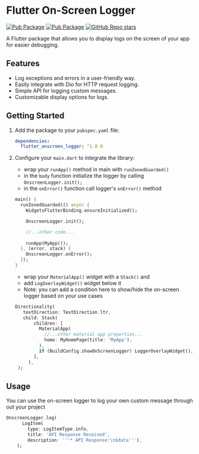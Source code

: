 # Flutter On-Screen Logger

[![Pub Package](https://img.shields.io/badge/pub-v1.1.7-blue)](https://pub.dev/packages/flutter_onscreen_logger)
[![Pub Package](https://img.shields.io/badge/flutter-%3E%3D1.17.0-green)](https://flutter.dev/)
[![GitHub Repo stars](https://img.shields.io/github/stars/amm965/flutter_onscreen_logger?style=social)](https://github.com/amm965/flutter_onscreen_logger)


A Flutter package that allows you to display logs on the screen of your app for easier debugging.

## Features

- Log exceptions and errors in a user-friendly way.
- Easily integrate with Dio for HTTP request logging.
- Simple API for logging custom messages.
- Customizable display options for logs.

## Getting Started

1. Add the package to your `pubspec.yaml` file:

    ```yaml
    dependencies:
      flutter_onscreen_logger: ^1.0.0
    ```

2. Configure your `main.dart` to integrate the library:

   - wrap your `runApp()` method in main with `runZonedGuarded()`
   - in the `body` function initialize the logger by calling `OnscreenLogger.init();`
   - in the `onError()` function call logger's `onError()` method

    ```dart
    main() {
      runZonedGuarded(() async {
        WidgetsFlutterBinding.ensureInitialized();

        OnscreenLogger.init();

        //...other code...
        
        runApp(MyApp());
      }, (error, stack) {
        OnscreenLogger.onError();
      });
    }
    ```

   - wrap your `MaterialApp()` widget with a `Stack()` and 
   - add `LogOverlayWidget()` widget below it
   - Note: you can add a condition here to show/hide the on-screen logger based on your use cases

   ```dart
   Directionality(
      textDirection: TextDirection.ltr, 
      child: Stack(
          children: [
            MaterialApp(
              //...other material app properties...
              home: MyHomePage(title: 'MyApp'),
            ),
            if (BuildConfig.showOnScreenLogger) LoggerOverlayWidget(),
          ],
        ),
    );
   ```

## Usage

You can use the on-screen logger to log your own custom message through out your project

   ```dart
   OnscreenLogger.log(
         LogItem(
           type: LogItemType.info,
           title: 'API Response Received',
           description: '''* API Response:\n$data'''),
       );
   ```
   
